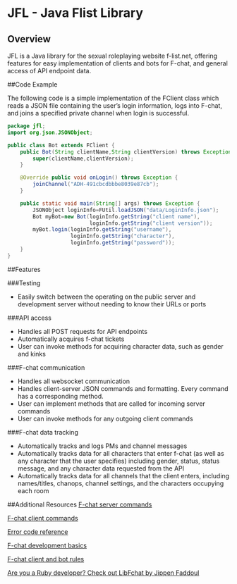 # JFL - Java Flist Library

## Overview

JFL is a Java library for the sexual roleplaying website f-list.net, offering features for easy implementation of clients and bots for F-chat, and general access of API endpoint data.

##Code Example

The following code is a simple implementation of the FClient class which reads a JSON file containing the user’s login information, logs into F-chat, and joins a specified private channel when login is successful.

```java
package jfl;
import org.json.JSONObject;

public class Bot extends FClient {
    public Bot(String clientName,String clientVersion) throws Exception {
        super(clientName,clientVersion);
    }

    @Override public void onLogin() throws Exception {
        joinChannel("ADH-491cbcdbbbe8039e87cb");
    }

    public static void main(String[] args) throws Exception {
        JSONObject loginInfo=FUtil.loadJSON("data/LoginInfo.json");  
        Bot myBot=new Bot(loginInfo.getString("client name"),
                          loginInfo.getString("client version"));
        myBot.login(loginInfo.getString("username"),
                    loginInfo.getString("character"),
                    loginInfo.getString("password"));
    }
}
```

##Features 

###Testing 
* Easily switch between the operating on the public server and development server without needing to know their URLs or ports

###API access
* Handles all POST requests for API endpoints
 * Automatically acquires f-chat tickets
 * User can invoke methods for acquiring character data, such as gender and kinks

###F-chat communication
* Handles all websocket communication 
* Handles client-server JSON commands and formatting. Every command has a corresponding method.
 * User can implement methods that are called for incoming server commands
 * User can invoke methods for any outgoing client commands


###F-chat data tracking
* Automatically tracks and logs PMs and channel messages
* Automatically tracks data for all characters that enter f-chat (as well as any character that the user specifies) including gender, status, status message, and any character data requested from the API
* Automatically tracks data for all channels that the client enters, including names/titles, chanops, channel settings, and the characters occupying each room


##Additional Resources
[F-chat server commands](https://wiki.f-list.net/F-Chat_Server_Commands)

[F-chat client commands](https://wiki.f-list.net/F-Chat_Client_Commands)

[Error code reference](https://wiki.f-list.net/F-Chat_Error_Codes)

[F-chat development basics](https://wiki.f-list.net/F-Chat_Protocol)

[F-chat client and bot rules](https://wiki.f-list.net/F-Chat_Protocol#Guidelines)

[Are you a Ruby developer? Check out LibFchat by Jippen Faddoul](https://github.com/rgooler/libfchat-ruby)